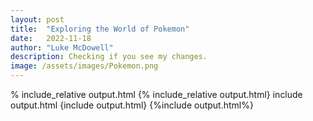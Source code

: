```yaml
---
layout: post
title:  "Exploring the World of Pokemon"
date:   2022-11-18
author: "Luke McDowell"
description: Checking if you see my changes.
image: /assets/images/Pokemon.png
---
```


% include_relative output.html
{% include_relative output.html}
include output.html
{include output.html}
{%include output.html%}
